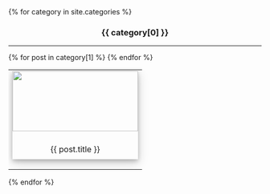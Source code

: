 <div>
    <style>
        h3 {text-align:center;}
        div.card{
            width: 250px;
            box-shadow: 0 4px 8px 0 rgba(0,0,0,0.2), 0 6px 20px 0 rgba(0,0,0,0.19);
            text-align: center;
        }
        p.container{
            padding: 10px;
        }
    </style>
    {% for category in site.categories %}
    <div>
        <h3>{{ category[0] }}</h3>
        <hr>
        <table> <tr>
        {% for post in category[1] %}
            <td>
            <div class="card" onclick="window.open('{{ post.url }}')">
                <img src="{{post.img}}" width="100%" height="120"/>
                <p class="container">{{ post.title }}</p>
            </div>
            </td>
        {% endfor %}
        </tr> </table>
    </div>
    {% endfor %}
</div>
